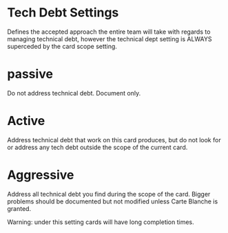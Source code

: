 # Tech Debt Settings

Defines the accepted approach the entire team will take with regards to managing
technical debt, however the technical dept setting is ALWAYS superceded by the 
card scope setting.

# passive

Do not address technical debt.  Document only.

# Active

Address technical debt that work on this card produces, but do not look for
or address any tech debt outside the scope of the current card.

# Aggressive

Address all technical debt you find during the scope of the card.  Bigger problems
should be documented but not modified unless Carte Blanche is granted.

Warning: under this setting cards will have long completion times.